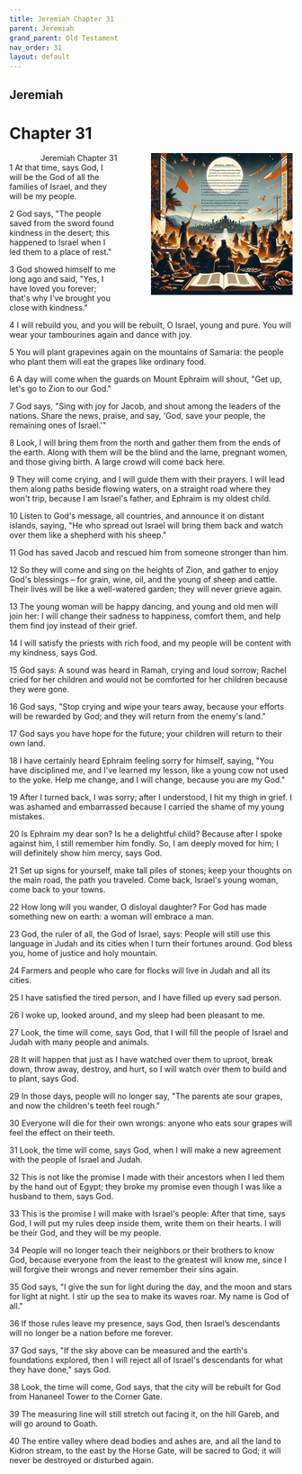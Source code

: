 ```yaml
---
title: Jeremiah Chapter 31
parent: Jeremiah
grand_parent: Old Testament
nav_order: 31
layout: default
---
```


## Jeremiah

# Chapter 31

<div style="clear: both; text-align: right;">
    <img src="/assets/Image/Jeremiah/500/31.jpg" alt="Jeremiah Chapter 31" class="chapter-image" style="max-width: 50%; height: auto; float: right; margin: 0 0 10px 10px; padding-left: 10%;">
    <figcaption style="font-size: 14px;">Jeremiah Chapter 31</figcaption>
</div>
1 At that time, says God, I will be the God of all the families of Israel, and they will be my people.

2 God says, "The people saved from the sword found kindness in the desert; this happened to Israel when I led them to a place of rest."

3 God showed himself to me long ago and said, "Yes, I have loved you forever; that's why I've brought you close with kindness."

4 I will rebuild you, and you will be rebuilt, O Israel, young and pure. You will wear your tambourines again and dance with joy.

5 You will plant grapevines again on the mountains of Samaria: the people who plant them will eat the grapes like ordinary food.

6 A day will come when the guards on Mount Ephraim will shout, "Get up, let's go to Zion to our God."

7 God says, "Sing with joy for Jacob, and shout among the leaders of the nations. Share the news, praise, and say, 'God, save your people, the remaining ones of Israel.'"

8 Look, I will bring them from the north and gather them from the ends of the earth. Along with them will be the blind and the lame, pregnant women, and those giving birth. A large crowd will come back here.

9 They will come crying, and I will guide them with their prayers. I will lead them along paths beside flowing waters, on a straight road where they won't trip, because I am Israel's father, and Ephraim is my oldest child.

10 Listen to God's message, all countries, and announce it on distant islands, saying, "He who spread out Israel will bring them back and watch over them like a shepherd with his sheep."

11 God has saved Jacob and rescued him from someone stronger than him.

12 So they will come and sing on the heights of Zion, and gather to enjoy God's blessings – for grain, wine, oil, and the young of sheep and cattle. Their lives will be like a well-watered garden; they will never grieve again.

13 The young woman will be happy dancing, and young and old men will join her: I will change their sadness to happiness, comfort them, and help them find joy instead of their grief.

14 I will satisfy the priests with rich food, and my people will be content with my kindness, says God.

15 God says: A sound was heard in Ramah, crying and loud sorrow; Rachel cried for her children and would not be comforted for her children because they were gone.

16 God says, "Stop crying and wipe your tears away, because your efforts will be rewarded by God; and they will return from the enemy's land."

17 God says you have hope for the future; your children will return to their own land.

18 I have certainly heard Ephraim feeling sorry for himself, saying, "You have disciplined me, and I've learned my lesson, like a young cow not used to the yoke. Help me change, and I will change, because you are my God."

19 After I turned back, I was sorry; after I understood, I hit my thigh in grief. I was ashamed and embarrassed because I carried the shame of my young mistakes.

20 Is Ephraim my dear son? Is he a delightful child? Because after I spoke against him, I still remember him fondly. So, I am deeply moved for him; I will definitely show him mercy, says God.

21 Set up signs for yourself, make tall piles of stones; keep your thoughts on the main road, the path you traveled. Come back, Israel's young woman, come back to your towns.

22 How long will you wander, O disloyal daughter? For God has made something new on earth: a woman will embrace a man.

23 God, the ruler of all, the God of Israel, says: People will still use this language in Judah and its cities when I turn their fortunes around. God bless you, home of justice and holy mountain.

24 Farmers and people who care for flocks will live in Judah and all its cities.

25 I have satisfied the tired person, and I have filled up every sad person.

26 I woke up, looked around, and my sleep had been pleasant to me.

27 Look, the time will come, says God, that I will fill the people of Israel and Judah with many people and animals.

28 It will happen that just as I have watched over them to uproot, break down, throw away, destroy, and hurt, so I will watch over them to build and to plant, says God.

29 In those days, people will no longer say, "The parents ate sour grapes, and now the children's teeth feel rough."

30 Everyone will die for their own wrongs: anyone who eats sour grapes will feel the effect on their teeth.

31 Look, the time will come, says God, when I will make a new agreement with the people of Israel and Judah.

32 This is not like the promise I made with their ancestors when I led them by the hand out of Egypt; they broke my promise even though I was like a husband to them, says God.

33 This is the promise I will make with Israel's people: After that time, says God, I will put my rules deep inside them, write them on their hearts. I will be their God, and they will be my people.

34 People will no longer teach their neighbors or their brothers to know God, because everyone from the least to the greatest will know me, since I will forgive their wrongs and never remember their sins again.

35 God says, "I give the sun for light during the day, and the moon and stars for light at night. I stir up the sea to make its waves roar. My name is God of all."

36 If those rules leave my presence, says God, then Israel’s descendants will no longer be a nation before me forever.

37 God says, "If the sky above can be measured and the earth's foundations explored, then I will reject all of Israel's descendants for what they have done," says God.

38 Look, the time will come, God says, that the city will be rebuilt for God from Hananeel Tower to the Corner Gate.

39 The measuring line will still stretch out facing it, on the hill Gareb, and will go around to Goath.

40 The entire valley where dead bodies and ashes are, and all the land to Kidron stream, to the east by the Horse Gate, will be sacred to God; it will never be destroyed or disturbed again.


